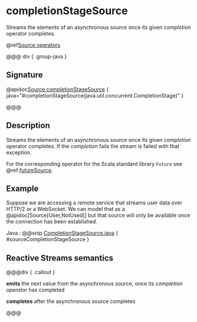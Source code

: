 # completionStageSource

Streams the elements of an asynchronous source once its given *completion* operator completes.

@ref[Source operators](../index.md#source-operators)

@@@ div { .group-java }

## Signature

@apidoc[Source.completionStageSource](Source$) { java="#completionStageSource(java.util.concurrent.CompletionStage)" }

@@@

## Description

Streams the elements of an asynchronous source once its given *completion* operator completes.
If the *completion* fails the stream is failed with that exception.

For the corresponding operator for the Scala standard library `Future` see @ref:[futureSource](futureSource.md).

## Example

Suppose we are accessing a remote service that streams user data over HTTP/2 or a WebSocket. We can model that 
as a @apidoc[Source[User,NotUsed]] but that source will only be available once the connection has been established.

Java
: @@snip [CompletionStageSource.java](/akka-docs/src/test/java/jdocs/stream/operators/source/CompletionStageSource.java) { #sourceCompletionStageSource }

## Reactive Streams semantics

@@@div { .callout }

**emits** the next value from the asynchronous source, once its *completion operator* has completed

**completes** after the asynchronous source completes

@@@